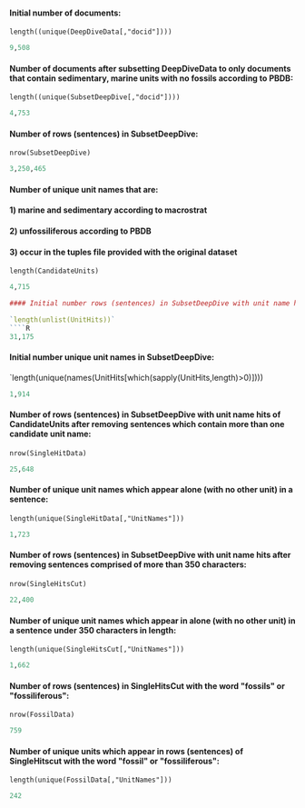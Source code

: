 #### Initial number of documents: 
`length((unique(DeepDiveData[,"docid"])))`
````R
9,508
````

#### Number of documents after subsetting DeepDiveData to only documents that contain sedimentary, marine units with no fossils according to PBDB:
`length((unique(SubsetDeepDive[,"docid"])))`
````R
4,753
````

#### Number of rows (sentences) in SubsetDeepDive:
`nrow(SubsetDeepDive)`
````R
3,250,465
````

#### Number of unique unit names that are: 
#### 1) marine and sedimentary according to macrostrat
#### 2) unfossiliferous according to PBDB 
#### 3) occur in the tuples file provided with the original dataset

`length(CandidateUnits)`
````R
4,715

#### Initial number rows (sentences) in SubsetDeepDive with unit name hits of CandidateUnits:

`length(unlist(UnitHits))`
````R
31,175
````

#### Initial number unique unit names in SubsetDeepDive:

`length(unique(names(UnitHits[which(sapply(UnitHits,length)>0)])))
````R
1,914
````

#### Number of rows (sentences) in SubsetDeepDive with unit name hits of CandidateUnits after removing sentences which contain more than one candidate unit name:

`nrow(SingleHitData)`
````R
25,648
````

#### Number of unique unit names which appear alone (with no other unit) in a sentence:

`length(unique(SingleHitData[,"UnitNames"]))`
````R
1,723
````

#### Number of rows (sentences) in SubsetDeepDive with unit name hits after removing sentences comprised of more than 350 characters:

`nrow(SingleHitsCut)`
````R
22,400
````

#### Number of unique unit names which appear in alone (with no other unit) in a sentence under 350 characters in length: 

`length(unique(SingleHitsCut[,"UnitNames"]))`
````R
1,662
````

#### Number of rows (sentences) in SingleHitsCut with the word "fossils" or "fossiliferous":

`nrow(FossilData)`
````R
759
````

#### Number of unique units which appear in rows (sentences) of SingleHitscut with the word "fossil" or "fossiliferous":
`length(unique(FossilData[,"UnitNames"]))`
````R
242
````
